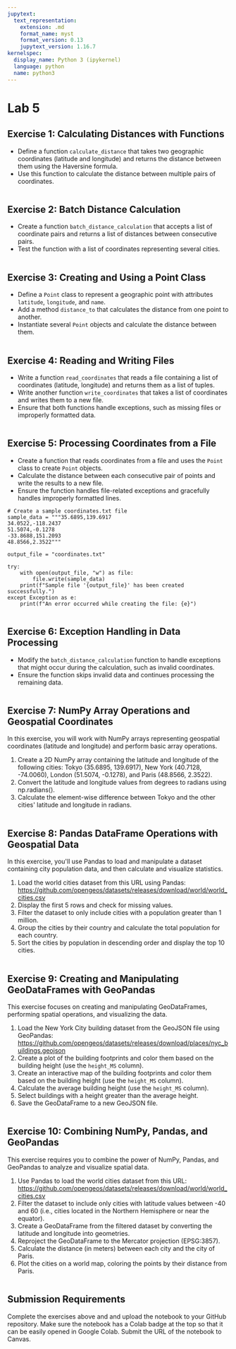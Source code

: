 ```yaml
---
jupytext:
  text_representation:
    extension: .md
    format_name: myst
    format_version: 0.13
    jupytext_version: 1.16.7
kernelspec:
  display_name: Python 3 (ipykernel)
  language: python
  name: python3
---
```


# Lab 5

## Exercise 1: Calculating Distances with Functions

- Define a function `calculate_distance` that takes two geographic coordinates (latitude and longitude) and returns the distance between them using the Haversine formula.
- Use this function to calculate the distance between multiple pairs of coordinates.

```{code-cell} ipython3

```

## Exercise 2: Batch Distance Calculation

- Create a function `batch_distance_calculation` that accepts a list of coordinate pairs and returns a list of distances between consecutive pairs.
- Test the function with a list of coordinates representing several cities.

```{code-cell} ipython3

```

## Exercise 3: Creating and Using a Point Class

- Define a `Point` class to represent a geographic point with attributes `latitude`, `longitude`, and `name`.
- Add a method `distance_to` that calculates the distance from one point to another.
- Instantiate several `Point` objects and calculate the distance between them.

```{code-cell} ipython3

```

## Exercise 4: Reading and Writing Files

- Write a function `read_coordinates` that reads a file containing a list of coordinates (latitude, longitude) and returns them as a list of tuples.
- Write another function `write_coordinates` that takes a list of coordinates and writes them to a new file.
- Ensure that both functions handle exceptions, such as missing files or improperly formatted data.

```{code-cell} ipython3

```

## Exercise 5: Processing Coordinates from a File

- Create a function that reads coordinates from a file and uses the `Point` class to create `Point` objects.
- Calculate the distance between each consecutive pair of points and write the results to a new file.
- Ensure the function handles file-related exceptions and gracefully handles improperly formatted lines.

```{code-cell} ipython3
# Create a sample coordinates.txt file
sample_data = """35.6895,139.6917
34.0522,-118.2437
51.5074,-0.1278
-33.8688,151.2093
48.8566,2.3522"""

output_file = "coordinates.txt"

try:
    with open(output_file, "w") as file:
        file.write(sample_data)
    print(f"Sample file '{output_file}' has been created successfully.")
except Exception as e:
    print(f"An error occurred while creating the file: {e}")
```

```{code-cell} ipython3

```

## Exercise 6: Exception Handling in Data Processing

- Modify the `batch_distance_calculation` function to handle exceptions that might occur during the calculation, such as invalid coordinates.
- Ensure the function skips invalid data and continues processing the remaining data.

```{code-cell} ipython3

```

## Exercise 7: NumPy Array Operations and Geospatial Coordinates

In this exercise, you will work with NumPy arrays representing geospatial coordinates (latitude and longitude) and perform basic array operations.

1. Create a 2D NumPy array containing the latitude and longitude of the following cities: Tokyo (35.6895, 139.6917), New York (40.7128, -74.0060), London (51.5074, -0.1278), and Paris (48.8566, 2.3522).
2. Convert the latitude and longitude values from degrees to radians using np.radians().
3. Calculate the element-wise difference between Tokyo and the other cities' latitude and longitude in radians.

```{code-cell} ipython3

```

## Exercise 8: Pandas DataFrame Operations with Geospatial Data

In this exercise, you'll use Pandas to load and manipulate a dataset containing city population data, and then calculate and visualize statistics.

1. Load the world cities dataset from this URL using Pandas: https://github.com/opengeos/datasets/releases/download/world/world_cities.csv
2. Display the first 5 rows and check for missing values.
3. Filter the dataset to only include cities with a population greater than 1 million.
4. Group the cities by their country and calculate the total population for each country.
5. Sort the cities by population in descending order and display the top 10 cities.

```{code-cell} ipython3

```

## Exercise 9: Creating and Manipulating GeoDataFrames with GeoPandas

This exercise focuses on creating and manipulating GeoDataFrames, performing spatial operations, and visualizing the data.

1. Load the New York City building dataset from the GeoJSON file using GeoPandas: https://github.com/opengeos/datasets/releases/download/places/nyc_buildings.geojson
2. Create a plot of the building footprints and color them based on the building height (use the `height_MS` column).
3. Create an interactive map of the building footprints and color them based on the building height (use the `height_MS` column).
4. Calculate the average building height (use the `height_MS` column).
5. Select buildings with a height greater than the average height.
6. Save the GeoDataFrame to a new GeoJSON file.

```{code-cell} ipython3

```

## Exercise 10: Combining NumPy, Pandas, and GeoPandas

This exercise requires you to combine the power of NumPy, Pandas, and GeoPandas to analyze and visualize spatial data.

1. Use Pandas to load the world cities dataset from this URL: https://github.com/opengeos/datasets/releases/download/world/world_cities.csv
2. Filter the dataset to include only cities with latitude values between -40 and 60 (i.e., cities located in the Northern Hemisphere or near the equator).
3. Create a GeoDataFrame from the filtered dataset by converting the latitude and longitude into geometries.
4. Reproject the GeoDataFrame to the Mercator projection (EPSG:3857).
5. Calculate the distance (in meters) between each city and the city of Paris.
6. Plot the cities on a world map, coloring the points by their distance from Paris.

```{code-cell} ipython3

```

## Submission Requirements

Complete the exercises above and and upload the notebook to your GitHub repository. Make sure the notebook has a Colab badge at the top so that it can be easily opened in Google Colab. Submit the URL of the notebook to Canvas.
